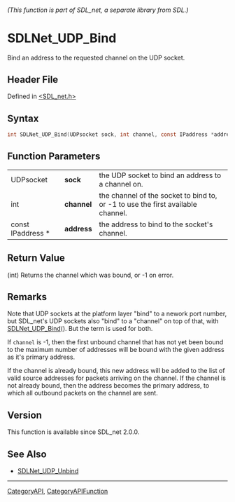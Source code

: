 ###### (This function is part of SDL_net, a separate library from SDL.)
# SDLNet_UDP_Bind

Bind an address to the requested channel on the UDP socket.

## Header File

Defined in [<SDL_net.h>](https://github.com/libsdl-org/SDL_net/blob/SDL2/include/SDL_net.h)

## Syntax

```c
int SDLNet_UDP_Bind(UDPsocket sock, int channel, const IPaddress *address);
```

## Function Parameters

|                   |             |                                                                                 |
| ----------------- | ----------- | ------------------------------------------------------------------------------- |
| UDPsocket         | **sock**    | the UDP socket to bind an address to a channel on.                              |
| int               | **channel** | the channel of the socket to bind to, or -1 to use the first available channel. |
| const IPaddress * | **address** | the address to bind to the socket's channel.                                    |

## Return Value

(int) Returns the channel which was bound, or -1 on error.

## Remarks

Note that UDP sockets at the platform layer "bind" to a nework port number,
but SDL_net's UDP sockets also "bind" to a "channel" on top of that, with
[SDLNet_UDP_Bind](SDLNet_UDP_Bind)(). But the term is used for both.

If `channel` is -1, then the first unbound channel that has not yet been
bound to the maximum number of addresses will be bound with the given
address as it's primary address.

If the channel is already bound, this new address will be added to the list
of valid source addresses for packets arriving on the channel. If the
channel is not already bound, then the address becomes the primary address,
to which all outbound packets on the channel are sent.

## Version

This function is available since SDL_net 2.0.0.

## See Also

- [SDLNet_UDP_Unbind](SDLNet_UDP_Unbind)

----
[CategoryAPI](CategoryAPI), [CategoryAPIFunction](CategoryAPIFunction)

